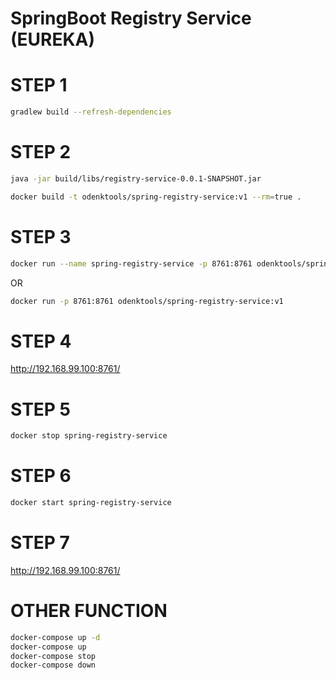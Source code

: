 # SpringBoot Registry Service (EUREKA)

STEP 1
======

```bash
gradlew build --refresh-dependencies
```

STEP 2
======

```bash
java -jar build/libs/registry-service-0.0.1-SNAPSHOT.jar

docker build -t odenktools/spring-registry-service:v1 --rm=true .
```

STEP 3
======

```bash
docker run --name spring-registry-service -p 8761:8761 odenktools/spring-registry-service:v1
```

OR

```bash
docker run -p 8761:8761 odenktools/spring-registry-service:v1
```

STEP 4
======

http://192.168.99.100:8761/

STEP 5
======

```bash
docker stop spring-registry-service
```

STEP 6
======

```bash
docker start spring-registry-service
```

STEP 7
======

http://192.168.99.100:8761/


OTHER FUNCTION
==============

```bash
docker-compose up -d
docker-compose up
docker-compose stop
docker-compose down
```
